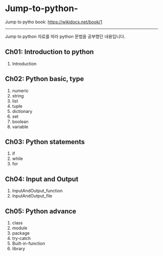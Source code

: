 # Jump-to-python-

Jump to pytho book: https://wikidocs.net/book/1

-----------------------------------------------------------

Jump to python 자료를 따라 python 문법을 공부했던 내용입니다.

## Ch01: Introduction to python
1. Introduction

## Ch02: Python basic, type
1. numeric
2. string
3. list
4. tuple
5. dictionary
6. set
7. boolean
8. variable

## Ch03: Python statements
1. if
2. while
3. for

## Ch04: Input and Output
1. InputAndOutput_function
2. InputAndOutput_file

## Ch05: Python advance
1. class
2. module
3. package
4. try-catch
5. Built-in-function
6. library

